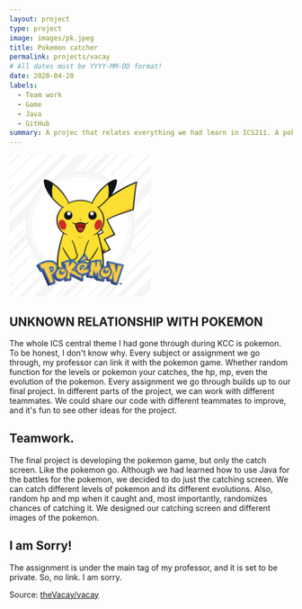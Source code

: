 ```yaml
---
layout: project
type: project
image: images/pk.jpeg
title: Pokemon catcher
permalink: projects/vacay
# All dates must be YYYY-MM-DD format!
date: 2020-04-20
labels:
  - Team work
  - Game
  - Java
  - GitHub
summary: A projec that relates everything we had learn in ICS211. A pokemon catcher game. 
---
```


<img class="ui medium left floated image" src="../images/ppk.jpeg" width="50%" height="50%" >

## UNKNOWN RELATIONSHIP WITH POKEMON
The whole ICS central theme I had gone through during KCC is pokemon. To be honest, I don't know why. Every subject or assignment we go through, my professor can link it with the pokemon game. Whether random function for the levels or pokemon your catches, the hp, mp, even the evolution of the pokemon. Every assignment we go through builds up to our final project. In different parts of the project, we can work with different teammates. We could share our code with different teammates to improve, and it's fun to see other ideas for the project. 

## Teamwork. 

The final project is developing the pokemon game, but only the catch screen. Like the pokemon go. Although we had learned how to use Java for the battles for the pokemon, we decided to do just the catching screen. We can catch different levels of pokemon and its different evolutions. Also, random hp and mp when it caught and, most importantly, randomizes chances of catching it. We designed our catching screen and different images of the pokemon. 

## I am Sorry!
The assignment is under the main tag of my professor, and it is set to be private. So, no link. I am sorry. 

 
Source: <a href="https://github.com/theVacay/vacay"><i class="large github icon"></i>theVacay/vacay</a>
